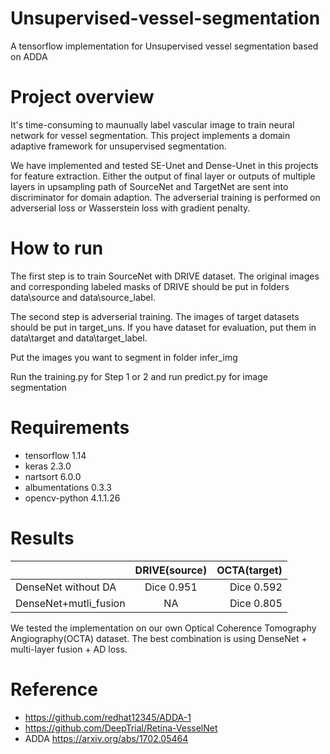# Unsupervised-vessel-segmentation
A tensorflow implementation for Unsupervised vessel segmentation based on ADDA

# Project overview
It's time-consuming to maunually label vascular image to train neural network for vessel segmentation. This project implements a domain adaptive framework for unsupervised segmentation. 

We have implemented and tested SE-Unet and Dense-Unet in this projects for feature extraction. Either the output of final layer or outputs of multiple layers in upsampling path of SourceNet and TargetNet are sent into discriminator for domain adaption. The adverserial training is performed on adverserial loss or Wasserstein loss with gradient penalty.

# How to run 
The first step is to train SourceNet with DRIVE dataset. The original images and corresponding labeled masks of DRIVE should be put in folders data\source and data\source_label.

The second step is adverserial training. The images of target datasets should be put in target_uns. If you have dataset for evaluation, put them in data\target and data\target_label.

Put the images you want to segment in folder infer_img

Run the training.py for Step 1 or 2 and run predict.py for image segmentation

# Requirements
- tensorflow 1.14
- keras 2.3.0
- nartsort 6.0.0
- albumentations 0.3.3
- opencv-python 4.1.1.26

# Results
|                       | DRIVE(source) | OCTA(target)|
| --------------------- |:-------------:| -----------:|
| DenseNet without DA   | Dice 0.951    | Dice 0.592  |
| DenseNet+mutli_fusion | NA            | Dice 0.805  |

We tested the implementation on our own Optical Coherence Tomography Angiography(OCTA) dataset. The best combination is using DenseNet + multi-layer fusion + AD loss.

# Reference 
- https://github.com/redhat12345/ADDA-1
- https://github.com/DeepTrial/Retina-VesselNet
- ADDA https://arxiv.org/abs/1702.05464
